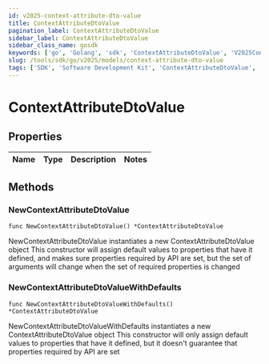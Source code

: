 ```yaml
---
id: v2025-context-attribute-dto-value
title: ContextAttributeDtoValue
pagination_label: ContextAttributeDtoValue
sidebar_label: ContextAttributeDtoValue
sidebar_class_name: gosdk
keywords: ['go', 'Golang', 'sdk', 'ContextAttributeDtoValue', 'V2025ContextAttributeDtoValue'] 
slug: /tools/sdk/go/v2025/models/context-attribute-dto-value
tags: ['SDK', 'Software Development Kit', 'ContextAttributeDtoValue', 'V2025ContextAttributeDtoValue']
---
```


# ContextAttributeDtoValue

## Properties

Name | Type | Description | Notes
------------ | ------------- | ------------- | -------------

## Methods

### NewContextAttributeDtoValue

`func NewContextAttributeDtoValue() *ContextAttributeDtoValue`

NewContextAttributeDtoValue instantiates a new ContextAttributeDtoValue object
This constructor will assign default values to properties that have it defined,
and makes sure properties required by API are set, but the set of arguments
will change when the set of required properties is changed

### NewContextAttributeDtoValueWithDefaults

`func NewContextAttributeDtoValueWithDefaults() *ContextAttributeDtoValue`

NewContextAttributeDtoValueWithDefaults instantiates a new ContextAttributeDtoValue object
This constructor will only assign default values to properties that have it defined,
but it doesn't guarantee that properties required by API are set


